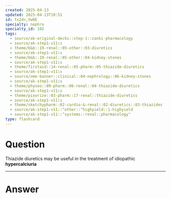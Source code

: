 ```yaml
---
created: 2025-04-13
updated: 2025-04-13T10:51
id: tx2d<,Vw6E
specialty: nephro
specialty_id: 102
tags:
  - source/ak-original-decks::step-1::zanki-pharmacology
  - source/ak-step1-v11::
  - theme/b&b::19-renal::05-other::03-diuretics
  - source/ak-step1-v11::
  - theme/b&b::19-renal::05-other::04-kidney-stones
  - source/ak-step1-v11::
  - theme/firstaid::14-renal::05-pharm::05-thiazide-diuretics
  - source/ak-step1-v11::
  - source/ome-banner::clinical::04-nephrology::06-kidney-stones
  - source/ak-step1-v11::
  - theme/physeo::09-pharm::06-renal::04-thiazide-diuretics
  - source/ak-step1-v11::
  - theme/pixorize::03-pharm::17-renal::thiazide-diuretics
  - source/ak-step1-v11::
  - theme/sketchypharm::02-cardio-&-renal::02-diuretics::03-thiazides
  - source/ak-step1-v11::^other::^highyield::1-highyield
  - source/ak-step1-v11::^systems::renal::pharmacology"
type: flashcard
---
```


# Question
Thiazide diuretics may be useful in the treatment of idiopathic **hypercalciuria**

---

# Answer
